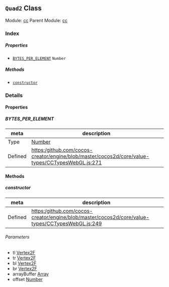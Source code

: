 ## `Quad2` Class



Module: [cc](../modules/cc.md)
Parent Module: [cc](../modules/cc.md)






### Index

##### Properties

  - [`BYTES_PER_ELEMENT`](#bytesperelement) `Number` 



##### Methods

  - [`constructor`](#constructor) 



### Details


#### Properties


##### BYTES_PER_ELEMENT

> 

| meta | description |
|------|-------------|
| Type | <a href="https://developer.mozilla.org/en/JavaScript/Reference/Global_Objects/Number" class="crosslink external" target="_blank">Number</a> |
| Defined | [https:/github.com/cocos-creator/engine/blob/master/cocos2d/core/value-types/CCTypesWebGL.js:271](https:/github.com/cocos-creator/engine/blob/master/cocos2d/core/value-types/CCTypesWebGL.js#L271) |






<!-- Method Block -->
#### Methods


##### constructor



| meta | description |
|------|-------------|
| Defined | [https:/github.com/cocos-creator/engine/blob/master/cocos2d/core/value-types/CCTypesWebGL.js:249](https:/github.com/cocos-creator/engine/blob/master/cocos2d/core/value-types/CCTypesWebGL.js#L249) |

###### Parameters
- tl <a href="../classes/Vertex2F.html" class="crosslink">Vertex2F</a> 
- tr <a href="../classes/Vertex2F.html" class="crosslink">Vertex2F</a> 
- bl <a href="../classes/Vertex2F.html" class="crosslink">Vertex2F</a> 
- br <a href="../classes/Vertex2F.html" class="crosslink">Vertex2F</a> 
- arrayBuffer <a href="https://developer.mozilla.org/en/JavaScript/Reference/Global_Objects/Array" class="crosslink external" target="_blank">Array</a> 
- offset <a href="https://developer.mozilla.org/en/JavaScript/Reference/Global_Objects/Number" class="crosslink external" target="_blank">Number</a> 



